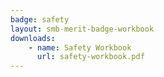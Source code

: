 ```yaml
---
badge: safety
layout: smb-merit-badge-workbook
downloads:
    - name: Safety Workbook
      url: safety-workbook.pdf
---
```

